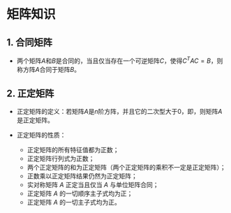 # 矩阵知识
## 1. 合同矩阵
* 两个矩阵$A$和$B$是合同的，当且仅当存在一个可逆矩阵$C$，使得$C^TAC=B$，则称方阵$A$合同于矩阵$B$。


## 2. 正定矩阵
* 正定矩阵的定义：若矩阵$A$是$n$阶方阵，并且它的二次型大于0，即，则矩阵$A$是正定矩阵。

* 正定矩阵的性质：

    * 正定矩阵的所有特征值都为正数；  
    * 正定矩阵行列式为正数；
    * 两个正定矩阵的和为正定矩阵（两个正定矩阵的乘积不一定是正定矩阵）；
    * 正数乘以正定矩阵结果仍然为正定矩阵；
    * 实对称矩阵 $A$ 正定当且仅当 $A$ 与单位矩阵合同；
    * 正定矩阵 $A$ 的一切顺序主子式均为正；
    * 正定矩阵 $A$ 的一切主子式均为正。